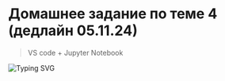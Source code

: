 # Домашнее задание по теме 4 (дедлайн 05.11.24)  
>VS code + Jupyter Notebook   


![Typing SVG](https://readme-typing-svg.herokuapp.com?color=%2336BCF7&lines=Computer+science+student)
